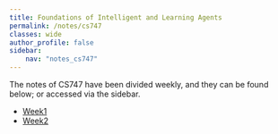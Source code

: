 ```yaml
---
title: Foundations of Intelligent and Learning Agents
permalink: /notes/cs747
classes: wide
author_profile: false
sidebar:
    nav: "notes_cs747"
---
```

<script type="text/javascript" src="https://code.jquery.com/jquery-1.7.1.min.js"></script>

<script type="text/x-mathjax-config">
  MathJax.Hub.Config({
    tex2jax: {
      inlineMath: [ ['$','$'], ["\\(","\\)"] ],
      processEscapes: true
    }
  });
</script>
<script type="text/javascript" async src="https://cdnjs.cloudflare.com/ajax/libs/mathjax/2.7.5/latest.js?config=TeX-MML-AM_CHTML" async></script>

The notes of CS747 have been divided weekly, and they can be found below; or accessed via the sidebar.

- [Week1](/notes/cs747/week1)
- [Week2](/notes/cs747/week2)